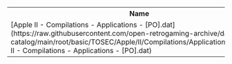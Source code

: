 <table>
<tr><th>Name</th><th>Size</th></tr>
<tr><td>[Apple II - Compilations - Applications - [PO].dat](https://raw.githubusercontent.com/open-retrogaming-archive/dat-catalog/main/root/basic/TOSEC/Apple/II/Compilations/Applications/[PO]/Apple II - Compilations - Applications - [PO].dat)</td><td>6290</td></tr>
</table>
